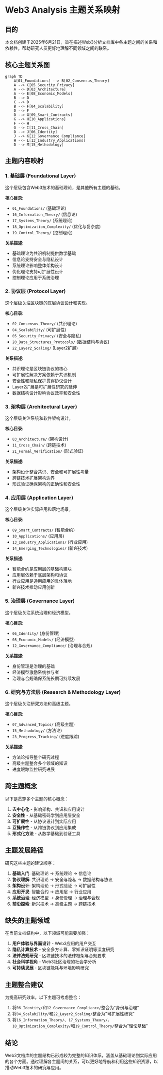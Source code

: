 # Web3 Analysis 主题关系映射

## 目的

本文档创建于2025年6月21日，旨在描述Web3分析文档库中各主题之间的关系和依赖性，帮助研究人员更好地理解不同领域之间的联系。

## 核心主题关系图

```mermaid
graph TD
    A[01_Foundations] --> B[02_Consensus_Theory]
    A --> C[05_Security_Privacy]
    A --> D[03_Architecture]
    A --> E[08_Economic_Models]
    B --> D
    C --> D
    B --> F[04_Scalability]
    D --> F
    D --> G[09_Smart_Contracts]
    G --> H[10_Applications]
    F --> H
    G --> I[11_Cross_Chain]
    D --> J[06_Identity]
    J --> K[12_Governance_Compliance]
    H --> L[13_Industry_Applications]
    D --> M[15_Methodology]
```

## 主题内容映射

### 1. 基础层 (Foundational Layer)

这个层级包含Web3技术的基础理论，是其他所有主题的基础。

**核心目录**:

- `01_Foundations/` (基础理论)
- `16_Information_Theory/` (信息论)
- `17_Systems_Theory/` (系统理论)
- `18_Optimization_Complexity/` (优化与复杂度)
- `19_Control_Theory/` (控制理论)

**关系描述**:

- 基础理论为共识机制提供数学基础
- 信息论支持安全与隐私设计
- 系统理论影响整体架构设计
- 优化理论支持可扩展性设计
- 控制理论应用于系统治理

### 2. 协议层 (Protocol Layer)

这个层级关注区块链的底层协议设计和实现。

**核心目录**:

- `02_Consensus_Theory/` (共识理论)
- `04_Scalability/` (可扩展性)
- `05_Security_Privacy/` (安全与隐私)
- `20_Data_Structures_Protocols/` (数据结构与协议)
- `22_Layer2_Scaling/` (Layer2扩展)

**关系描述**:

- 共识理论是区块链协议的核心
- 可扩展性解决方案依赖于共识机制
- 安全性和隐私保护贯穿协议设计
- Layer2扩展是可扩展性研究的延伸
- 数据结构设计影响协议效率和安全性

### 3. 架构层 (Architectural Layer)

这个层级关注系统和软件架构设计。

**核心目录**:

- `03_Architecture/` (架构设计)
- `11_Cross_Chain/` (跨链技术)
- `21_Formal_Verification/` (形式验证)

**关系描述**:

- 架构设计整合共识、安全和可扩展性考量
- 跨链技术扩展架构边界
- 形式验证确保架构的正确性和安全性

### 4. 应用层 (Application Layer)

这个层级关注实际应用和落地场景。

**核心目录**:

- `09_Smart_Contracts/` (智能合约)
- `10_Applications/` (应用层)
- `13_Industry_Applications/` (行业应用)
- `14_Emerging_Technologies/` (新兴技术)

**关系描述**:

- 智能合约是应用层的基础构建块
- 应用层依赖于底层架构和协议
- 行业应用是通用应用的具体落地
- 新兴技术推动应用创新

### 5. 治理层 (Governance Layer)

这个层级关注系统治理和经济模型。

**核心目录**:

- `06_Identity/` (身份管理)
- `08_Economic_Models/` (经济模型)
- `12_Governance_Compliance/` (治理与合规)

**关系描述**:

- 身份管理是治理的基础
- 经济模型激励系统参与者
- 治理与合规确保系统长期可持续发展

### 6. 研究与方法层 (Research & Methodology Layer)

这个层级关注研究方法和高级主题。

**核心目录**:

- `07_Advanced_Topics/` (高级主题)
- `15_Methodology/` (方法论)
- `23_Progress_Tracking/` (进度跟踪)

**关系描述**:

- 方法论指导整个研究过程
- 高级主题整合多个领域的知识
- 进度跟踪监控研究进展

## 跨主题概念

以下是贯穿多个主题的核心概念：

1. **去中心化** - 影响架构、共识和应用设计
2. **安全性** - 从基础密码学到应用层安全
3. **可扩展性** - 从协议设计到实际应用
4. **互操作性** - 从跨链协议到应用集成
5. **形式化方法** - 从数学基础到验证工具

## 主题发展路径

研究这些主题的建议顺序：

1. **基础入门**: 基础理论 → 系统理论 → 信息论
2. **协议理解**: 共识理论 → 安全与隐私 → 数据结构与协议
3. **架构设计**: 架构理论 → 形式验证 → 可扩展性
4. **应用开发**: 智能合约 → 应用层 → 行业应用
5. **系统治理**: 经济模型 → 身份管理 → 治理与合规
6. **前沿探索**: 新兴技术 → 高级主题 → 跨链技术

## 缺失的主题领域

在当前文档结构中，以下领域可能需要加强：

1. **用户体验与界面设计** - Web3应用的用户交互
2. **隐私计算技术** - 安全多方计算、零知识证明等深度研究
3. **法律法规研究** - 区块链技术的法律框架与合规要求
4. **社会科学视角** - Web3社区治理的社会学分析
5. **可持续发展** - 区块链能耗与环境影响研究

## 主题整合建议

为提高研究效率，以下主题可考虑整合：

1. 将`06_Identity/`和`12_Governance_Compliance/`整合为"身份与治理"
2. 将`04_Scalability/`和`22_Layer2_Scaling/`整合为"可扩展性研究"
3. 将`16_Information_Theory/`、`17_Systems_Theory/`、`18_Optimization_Complexity/`和`19_Control_Theory/`整合为"理论基础"

## 结论

Web3文档库的主题结构已形成较为完整的知识体系，涵盖从基础理论到实际应用的各个方面。通过理解各主题间的关系，可以更好地导航和利用这些知识资源，以推动Web3技术的研究与应用。
